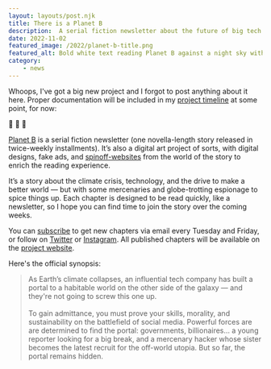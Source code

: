 ```yaml
---
layout: layouts/post.njk
title: There is a Planet B
description:  A serial fiction newsletter about the future of big tech and climate. 
date: 2022-11-02
featured_image: /2022/planet-b-title.png
featured_alt: Bold white text reading Planet B against a night sky with an illustration of figures in a massive circle.
category: 
    - news
---
```


Whoops, I've got a big new project and I forgot to post anything about it here. Proper documentation will be included in my [project timeline](https://benjaminandrew.net/projects/) at some point, for now:

🥁 🥁 🥁

[Planet B](https://planetbstory.com) is a serial fiction newsletter (one novella-length story released in twice-weekly installments). It’s also a digital art project of sorts, with digital designs, fake ads, and [spinoff-websites](https://www.agipan.com/) from the world of the story to enrich the reading experience. 

It’s a story about the climate crisis, technology, and the drive to make a better world — but with some mercenaries and globe-trotting espionage to spice things up. Each chapter is designed to be read quickly, like a newsletter, so I hope you can find time to join the story over the coming weeks. 

You can [subscribe](https://buttondown.email/planetb) to get new chapters via email every Tuesday and Friday, or follow on [Twitter](https://twitter.com/PlanetBStory) or [Instagram](https://www.instagram.com/planetbstory/). All published chapters will be available on the [project website](https://planetbstory.com).

Here's the official synopsis:

> As Earth’s climate collapses, an influential tech company has built a portal to a habitable world on the other side of the galaxy — and they're not going to screw this one up. <br><br> To gain admittance, you must prove your skills, morality, and sustainability on the battlefield of social media. Powerful forces are are determined to find the portal: governments, billionaires… a young reporter looking for a big break, and a mercenary hacker whose sister becomes the latest recruit for the off-world utopia. But so far, the portal remains hidden.